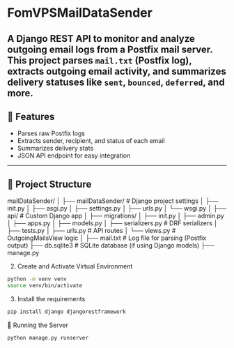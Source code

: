 # FomVPSMailDataSender
A Django REST API to monitor and analyze outgoing email logs from a Postfix mail server. This project parses `mail.txt` (Postfix log), extracts outgoing email activity, and summarizes delivery statuses like `sent`, `bounced`, `deferred`, and more.
---

## 🚀 Features

- Parses raw Postfix logs
- Extracts sender, recipient, and status of each email
- Summarizes delivery stats
- JSON API endpoint for easy integration

---

## 📁 Project Structure
mailDataSender/
│
├── mailDataSender/ # Django project settings
│ ├── init.py
│ ├── asgi.py
│ ├── settings.py
│ ├── urls.py
│ └── wsgi.py
│
├── api/ # Custom Django app
│ ├── migrations/
│ ├── init.py
│ ├── admin.py
│ ├── apps.py
│ ├── models.py
│ ├── serializers.py # DRF serializers
│ ├── tests.py
│ ├── urls.py # API routes
│ └── views.py # OutgoingMailsView logic
│
├── mail.txt # Log file for parsing (Postfix output)
├── db.sqlite3 # SQLite database (if using Django models)
├── manage.py


2. Create and Activate Virtual Environment
```bash
python -m venv venv
source venv/bin/activate
```

3. Install the requirements
```bash
pip install django djangorestframework
```

🔌 Running the Server
```bash
python manage.py runserver
```
